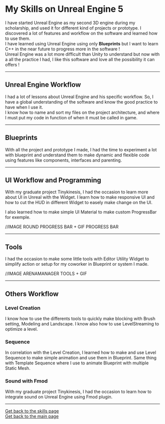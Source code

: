# **My Skills on Unreal Engine 5**

I have started Unreal Engine as my second 3D engine during my scholarship, and used it for different kind of projects or prototype. I discovered a lot of features and workflow on the software and learned how to use them.   
I have learned using Unreal Engine using only **Blueprints** but I want to learn C++ in the near future to progress more in the software !   
Unreal Engine was a lot more difficult than Unity to understand but now with a all the practice I had, I like this software and love all the possibility it can offers !

***

## **Unreal Engine Workflow**

I had a lot of lessons about Unreal Engine and his specific workflow. So, I have a global understanding of the software and know the good practice to have when I use it.  
I know how to name and sort my files on the project architecture, and where I must put my code in function of when it must be called in game.  


***
## **Blueprints**
With all the project and prototype I made, I had the time to experiment a lot with blueprint and understand them to make dynamic and flexible code using features like components, interfaces and parenting. 


***
## **UI Workflow and Programming**
With my graduate project Tinykinesis, I had the occasion to learn more about UI in Unreal with the Widget. I learn how to make responsive UI and how to cut the HUD in different Widget to easely make change on the UI.

I also learned how to make simple UI Material to make custom ProgressBar for exemple.

//IMAGE ROUND PROGRESS BAR + GIF PROGRESS BAR

***
## **Tools**

I had the occasion to make some little tools with Editor Utility Widget to simplify action or setup for my coworker in Blueprint or system I made. 

//IMAGE ARENAMANAGER TOOLS + GIF

***
## **Others Workflow**

### **Level Creation**

I know how to use the differents tools to quickly make blocking with Brush setting, Modeling and Landscape. I know also how to use LevelStreaming to optimize a level. 

### Sequence

In correlation with the Level Creation, I learned how to make and use Level Sequence to make simple animation and use them in Blueprint. Same thing with Template Sequence where I use to animate Blueprint with multiple Static Mesh. 

### Sound with Fmod
With my graduate project Tinykinesis, I had the occasion to learn how to integrate sound on Unreal Engine using Fmod plugin. 


***
[Get back to the skills page](https://github.com/AshiyroMisachi/RiallotAlexandre_Portfolio/blob/main/Skills/Skills.md)  
[Get back to the main page](https://github.com/AshiyroMisachi/RiallotAlexandre_Portfolio)